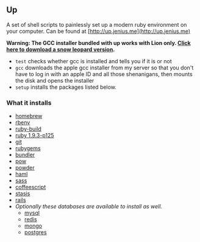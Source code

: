 ## Up

A set of shell scripts to painlessly set up a modern ruby environment on your computer. Can be found at [http://up.jenius.me](http://up.jenius.me)

**Warning: The GCC installer bundled with up works with Lion only. [Click here to download a snow leopard version](https://github.com/downloads/kennethreitz/osx-gcc-installer/GCC-10.6.pkg).**

- `test` checks whether gcc is installed and tells you if it is or not
- `gcc` downloads the apple gcc installer from my server so that you don't have to log in with an apple ID and all those shenanigans, then mounts the disk and opens the installer
- `setup` installs the packages listed below.

### What it installs

- [homebrew](http://mxcl.github.com/homebrew/)
- [rbenv](https://github.com/sstephenson/rbenv)
- [ruby-build](https://github.com/sstephenson/ruby-build)
- [ruby 1.9.3-p125](http://www.ruby-lang.org/en/downloads/)
- [git](http://git-scm.com/)
- [rubygems](http://rubygems.org/)
- [bundler](http://gembundler.com/)
- [pow](http://pow.cx)
- [powder](https://github.com/rodreegez/powder)
- [haml](http://haml-lang.com/)
- [sass](http://sass-lang.com/)
- [coffeescript](http://jashkenas.github.com/coffee-script/)
- [stasis](http://stasis.me/)
- [rails](http://rubyonrails.org/)
- _Optionally these databases are available to install as well._
  - [mysql](http://www.mysql.com/)
  - [redis](http://redis.io/)
  - [mongo](http://www.mongodb.org/)
  - [postgres](http://www.postgresql.org/)